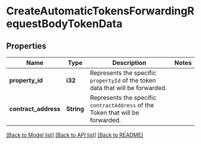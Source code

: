 # CreateAutomaticTokensForwardingRequestBodyTokenData

## Properties

Name | Type | Description | Notes
------------ | ------------- | ------------- | -------------
**property_id** | **i32** | Represents the specific `propertyId` of the token data that will be forwarded. | 
**contract_address** | **String** | Represents the specific `contractAddress` of the Token that will be forwarded. | 

[[Back to Model list]](../README.md#documentation-for-models) [[Back to API list]](../README.md#documentation-for-api-endpoints) [[Back to README]](../README.md)



